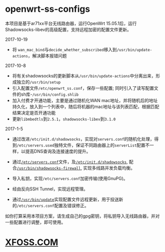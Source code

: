 # openwrt-ss-configs

本项目是基于ar71xx平台无线路由器，运行OpenWrt 15.05.1后，运行Shadowsocks-libev的高级配置，支持远程加密的配置文件更新。

2017-10-19

- 将 `wan_mac_bind`与`decide_whether_subscribed`移入到`/usr/bin/update-actions`，解决脚本报错问题

2017-10-8

- 将有关shadowsocks的更新脚本从`/usr/bin/update-actions`中分离出来，形成独立的`/usr/bin/setup`
- 引入配置文件`/etc/openwrt_ss.conf`，保存一些配置; 同时引入了读写配置文件的sh库-`/usr/bin/config.shlib`
- 加入付费才开通功能，主要是通过随机化WAN mac地址，并将随机后的地址持久化，放入到一个列表中，随后将机器的mac地址与该列表匹配，根据匹配结果决定是否开通功能
- 更新`libmbedtls`到`2.5.1`，`shadowsocks-libev`到`3.1.0`

2017-1-5
- 通过改进`/etc/init.d/shadowsocks`，实现对`servers.conf`的随机化处理，得到`/etc/servers.used`独特文件，保证不同路由器上的`serverList`配置不一样，以提高DNS查询及连接速度的提升。

- 通过[`/etc/servers.conf`](https://github.com/gnu4cn/openwrt-ss-configs/blob/master/shadowsocks/etc/servers.conf)文件，及[`/etc/init.d/shadowsocks`](https://github.com/gnu4cn/openwrt-ss-configs/blob/master/shadowsocks/etc/init.d/shadowsocks), 配合[`/usr/bin/shadowsocks-firewall`](https://github.com/gnu4cn/openwrt-ss-configs/blob/master/shadowsocks/usr/bin/shadowsocks-firewall), 实现多线路并发负载均衡。
- 导入私钥，实现`/etc/servers.conf`加密传输(使用GnuPG)。
- 经由反向SSH Tunnel，实现远程管理。
- 通过[`/usr/bin/update`](https://github.com/gnu4cn/openwrt-ss-configs/blob/master/shadowsocks/usr/bin/update)实现配置文件远程更新，用于投送新的`/etc/servers.conf`配置及错误修正。

如你打算采用本项目方案，请生成自己的gpg密钥，将私钥导入无线路由器，并对一些配置进行调整，即可使用。

# [XFOSS.COM](https://xfoss.com/)
